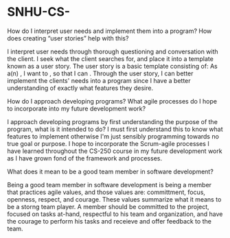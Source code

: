 # SNHU-CS-

How do I interpret user needs and implement them into a program? How does creating “user stories” help with this?

I interpret user needs through thorough questioning and conversation with the client. I seek what the client searches for, and place it into a template known as a user story. The user story is a basic template consisting of: As a(n) <type of user>, I want to <perform some task>, so that I can <achieve some goal>. Through the user story, I can better implement the clients' needs into a program since I have a better understanding of exactly what features they desire.


How do I approach developing programs? What agile processes do I hope to incorporate into my future development work?

I approach developing programs by first understanding the purpose of the program, what is it intended to do? I must first understand this to know what features to implement otherwise I'm just sensibly programming towards no true goal or purpose. I hope to incorporate the Scrum-agile processes I have learned throughout the CS-250 course in my future development work as I have grown fond of the framework and processes.
  
What does it mean to be a good team member in software development?

Being a good team member in software development is being a member that practices agile values, and those values are: committment, focus, openness, respect, and courage. These values summarize what it means to be a storng team player. A member should be committed to the project, focused on tasks at-hand, respectful to his team and organization, and have the courage to perform his tasks and receieve and offer feedback to the team.
